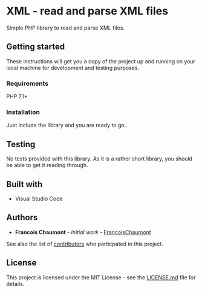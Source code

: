 # XML - read and parse XML files
Simple PHP library to read and parse XML files.

## Getting started
These instructions will get you a copy of the project up and running on your local machine for development and testing purposes.

### Requirements
PHP 7.1+

### Installation
Just include the library and you are ready to go.

## Testing
No tests provided with this library. As it is a rather short library, you should be able to get it reading through.

## Built with
* Visual Studio Code

## Authors
* **Francois Chaumont** - *Initial work* - [FrancoisChaumont](https://github.com/FrancoisChaumont)

See also the list of [contributors](https://github.com/FrancoisChaumont/db/graphs/contributors) who particpated in this project.

## License
This project is licensed under the MIT License - see the [LICENSE.md](LICENSE.md) file for details.
